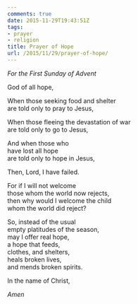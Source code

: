 ```yaml
---
comments: true
date: 2015-11-29T19:43:51Z
tags:
- prayer
- religion
title: Prayer of Hope
url: /2015/11/29/prayer-of-hope/
---
```


*For the First Sunday of Advent*

God of all hope,

When those seeking food and shelter  
are told only to pray to Jesus,

When those fleeing the devastation of war  
are told only to go to Jesus,

And when those who  
have lost all hope  
are told only to hope in Jesus,

Then, Lord, I have failed.

For if I will not welcome  
those whom the world now rejects,  
then why would I welcome the child  
whom the world did reject?

So, instead of the usual  
empty platitudes of the season,  
may I offer real hope,  
a hope that feeds,  
clothes, and shelters,  
heals broken lives,  
and mends broken spirits.

In the name of Christ,

*Amen*

